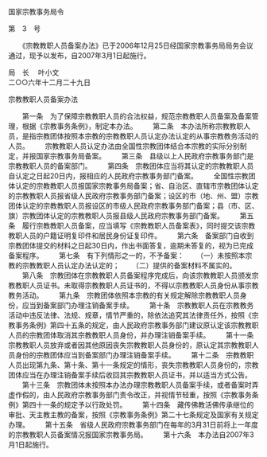 国家宗教事务局令

第　3　号

　　《宗教教职人员备案办法》已于2006年12月25日经国家宗教事务局局务会议通过，现予以发布，自2007年3月1日起施行。

局　长　 叶小文             
二○○六年十二月二十九日　　　


宗教教职人员备案办法

　　第一条　为了保障宗教教职人员的合法权益，规范宗教教职人员备案及备案管理，根据《宗教事务条例》，制定本办法。
　　第二条　本办法所称宗教教职人员，是指宗教团体按照本宗教的宗教教职人员认定办法认定的从事宗教教务活动的人员。
　　宗教教职人员认定办法由全国性宗教团体结合本宗教的实际分别制定，并报国家宗教事务局备案。
　　第三条　县级以上人民政府宗教事务部门是宗教教职人员的备案部门。
　　第四条　宗教团体应当将其认定的宗教教职人员自认定之日起20日内，报相应的人民政府宗教事务部门备案。
　　全国性宗教团体认定的宗教教职人员报国家宗教事务局备案；省、自治区、直辖市宗教团体认定的宗教教职人员报省级人民政府宗教事务部门备案；设区的市（地、州、盟）宗教团体认定的宗教教职人员报设区的市级人民政府宗教事务部门备案；县（市、区、旗）宗教团体认定的宗教教职人员报县级人民政府宗教事务部门备案。
　　第五条　履行宗教教职人员备案，应当填写《宗教教职人员备案表》，同时提交该宗教教职人员的户籍证明复印件和居民身份证复印件。
　　第六条　备案部门自收到宗教团体提交的材料之日起30日内，作出书面答复，逾期未答复的，视为已完成备案程序。
　　第七条　有下列情形之一的，不予备案：
　　（一）未按照本宗教的宗教教职人员认定办法认定的；
　　（二）提供的备案材料不属实的。
　　第八条　宗教团体在宗教教职人员备案程序完成后，向该宗教教职人员颁发宗教教职人员证书。未取得宗教教职人员证书的，不得以宗教教职人员身份从事宗教教务活动。
　　第九条　宗教团体依照本宗教的有关规定解除宗教教职人员身份，应当到备案部门办理注销备案手续。
　　第十条　宗教教职人员在宗教教务活动中违反法律、法规、规章，情节严重的，除依法追究其法律责任外，按照《宗教事务条例》第四十五条的规定，由人民政府宗教事务部门建议原认定该宗教教职人员的宗教团体取消其宗教教职人员身份，并办理注销备案手续。
　　第十一条　宗教教职人员放弃或者因其他原因丧失宗教教职人员身份的，原认定其宗教教职人员身份的宗教团体应当到备案部门办理注销备案手续。
　　第十二条　宗教教职人员出现第九条、第十条、第十一条规定的情形，丧失宗教教职人员身份的，宗教团体应当在办理注销备案手续后收回其宗教教职人员证书，并以适当方式公告。
　　第十三条　宗教团体未按照本办法办理宗教教职人员备案手续，或者备案时弄虚作假的，由人民政府宗教事务部门责令改正，并视情节轻重，按照《宗教事务条例》第四十一条的规定予以行政处罚。
　　第十四条　藏传佛教活佛传承继位的审批、天主教主教的备案，按照《宗教事务条例》第二十七条规定及国家有关规定办理。
　　第十五条　省级人民政府宗教事务部门在每年的3月31日前将上一年度的宗教教职人员备案情况报国家宗教事务局。
　　第十六条　本办法自2007年3月1日起施行。 